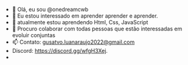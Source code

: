 - 👋 Olá, eu sou @onedreamcwb
- 👀 Eu estou interessado em aprender aprender e aprender.
- 🌱 atualmente estou aprendendo Html, Css, JavaScript
- 💞️ Procuro colaborar com todas pessoas que estão interessadas em evoluir conjuntas
- 📫 Contato: gusatvo.luanaraujo2022@gmail.com 
- Discord: https://discord.gg/wfgH3Xej.
- 
<!---
onedreamcwb/onedreamcwb is a ✨ special ✨ repository because its `README.md` (this file) appears on your GitHub profile.
You can click the Preview link to take a look at your changes.
--->
